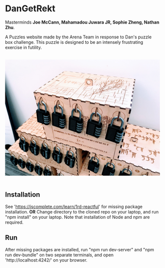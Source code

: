 # DanGetRekt #
Masterminds <b>Joe McCann, Mahamadou Juwara JR, Sophie Zheng, Nathan Zhu</b>.

A Puzzles website made by the Arena Team in response to Dan's puzzle box challenge.  This puzzle is designed to be an intensely frustrating exercise in futility.

<br>
<img src="photos/puzzle.jpg" alt="Dan made this monstrosity"/>
<br>
<br>

## Installation ##
See 'https://jscomplete.com/learn/1rd-reactful' for missing package installation.
**OR** Change directory to the cloned repo on your laptop, and run "npm install" on your laptop. Note that installation of Node and npm are required.

## Run ##
After missing packages are installed, run "npm run dev-server" and "npm run dev-bundle" on two separate terminals, and open 'http://localhost:4242/' on your browser.
